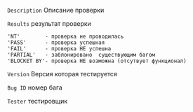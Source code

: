 `Description` Описание проверки

`Results`     результат проверки

	'NT'	    - проверка не проводилась
	'PASS'      - проверка успешная
	'FAIL'      - проверка НЕ успешна
	'PARTIAL'   - заблонировано  существующим багом
	'BLOCKET BY'- проверка НЕ возможна (отсутвует функционал)
	
`Version`    Версия  которая тестируется 

`Bug ID`     номер бага

`Tester`     тестировщик
